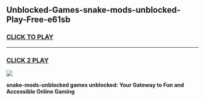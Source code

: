 
## Unblocked-Games-snake-mods-unblocked-Play-Free-e61sb
<h3>
<a href="https://premium76.site?title=snake-mods-unblocked&ref=19M">CLICK TO PLAY</a></h3>
<hr>

<h3>
<a href="https://premium76.site?title=snake-mods-unblocked&ref=19M">CLICK 2 PLAY</a>
  
</h3>

<a href="https://premium76.site?title=snake-mods-unblocked&ref=19M"><img src="https://clearcache.store/games.png"></a>


**snake-mods-unblocked games unblocked: Your Gateway to Fun and Accessible Online Gaming**
